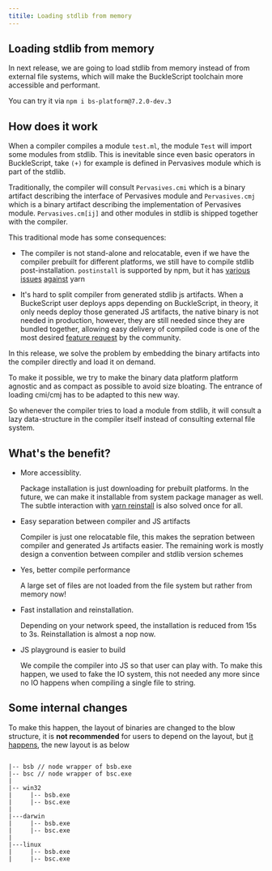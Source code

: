 ```yaml
---
titile: Loading stdlib from memory
---
```


## Loading stdlib from memory

In next release, we are going to load stdlib from memory instead of from external file systems, which will make the BuckleScript toolchain more accessible and performant.

You can try it via `npm i bs-platform@7.2.0-dev.3`

## How does it work

When a compiler compiles a module `test.ml`, the module `Test` will import some modules from stdlib. This is inevitable since even basic operators in BuckleScript, take `(+)` for example is defined in Pervasives module which is part of the stdlib. 

Traditionally, the compiler will consult `Pervasives.cmi` which is a binary artifact describing the interface of Pervasives module and `Pervasives.cmj` which is a binary artifact describing the implementation of Pervasives module. `Pervasives.cm[ij]` and other modules in stdlib is shipped together with the compiler. 


This traditional mode has some consequences:

- The compiler is not stand-alone and relocatable, even if we have the compiler prebuilt for different platforms, we still have to compile stdlib post-installation. `postinstall` is supported by npm, but it has [various](https://github.com/BuckleScript/bucklescript/issues/3213) [issues](https://github.com/BuckleScript/bucklescript/issues/2799) [against](https://github.com/BuckleScript/bucklescript/issues/3254) yarn

- It's hard to split compiler from generated stdlib js artifacts. When a BuckeScript user deploys apps depending on BuckleScript, in theory, it only needs deploy those generated JS artifacts, the native binary is not needed in production, however, they are still needed since they are bundled together, allowing easy delivery of compiled code is one of the most desired [feature request](https://github.com/BuckleScript/bucklescript/issues/2772) by the community.


In this release, we solve the problem by embedding the binary artifacts into the compiler directly and load it on demand. 

To make it possible, we try to make the binary data platform platform agnostic and as compact as possible to avoid size bloating. The entrance of loading cmi/cmj has to be adapted to this new way.

So whenever the compiler tries to load a module from stdlib, it will consult a lazy data-structure in the compiler itself instead of consulting external file system.

## What's the benefit?

- More accessiblity.
  
  Package installation is just downloading for prebuilt platforms. In the future, we can make it installable from system package manager as well. The subtle interaction with [yarn reinstall](https://github.com/BuckleScript/bucklescript/issues/2799) is also solved once for all.


- Easy separation between compiler and JS artifacts

    Compiler is just one relocatable file, this makes the sepration between compiler and generated Js artifacts easier. The remaining work is mostly design a convention between compiler and stdlib version schemes

- Yes, better compile performance

    A large set of files are not loaded from the file system but rather from memory now!

- Fast installation and reinstallation.

    Depending on your network speed, the installation is reduced from 15s to 3s. Reinstallation is almost a nop now.    
<!-- TODO: collect data points later -->

- JS playground is easier to build 
    
    We compile the compiler into JS  so that user can play with.  To make this happen, we used to fake the IO system, this not needed any more since no IO happens when compiling a single file to string.


## Some internal changes

To make this happen, the layout of binaries are changed to the blow structure, it is **not recommended** for users to depend on the layout, but [it happens](https://github.com/BuckleScript/bucklescript/pull/4170#issuecomment-586959464), the new layout is as below

```

|-- bsb // node wrapper of bsb.exe
|-- bsc // node wrapper of bsc.exe
|
|-- win32
|     |-- bsb.exe
|     |-- bsc.exe 
|
|---darwin
|     |-- bsb.exe
|     |-- bsc.exe
|
|---linux
|     |-- bsb.exe
|     |-- bsc.exe

```
